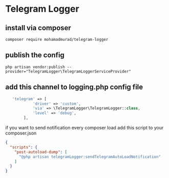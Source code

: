 # Telegram Logger

## install via composer

```
composer require mohamadmurad/telegram-logger
```

## publish the config

```
php artisan vendor:publish --provider="TelegramLogger\TelegramLoggerServiceProvider"
```

## add this channel to logging.php config file

```php
   'telegram' => [
            'driver' => 'custom',
            'via' => \TelegramLogger\TelegramLogger::class,
            'level' => 'debug',
        ],
```


if you want to send notification every composer load add this script to your composer.json

```json
{
  "scripts": {
    "post-autoload-dump": [
      "@php artisan telegramLogger:sendTelegramAutoLoadNotification"
    ]
  }
}
```